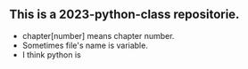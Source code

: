 ## This is a 2023-python-class repositorie.
- chapter[number] means chapter number.
- Sometimes file's name is variable.
- I think python is
